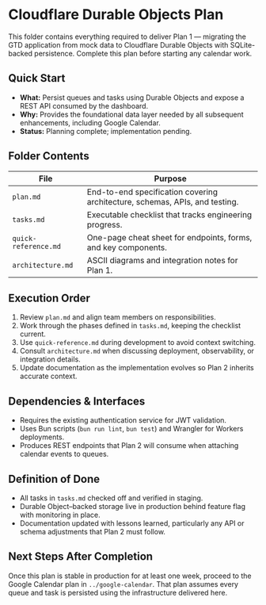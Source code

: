 # Cloudflare Durable Objects Plan

This folder contains everything required to deliver Plan 1 — migrating the GTD application from mock data to Cloudflare Durable Objects with SQLite-backed persistence. Complete this plan before starting any calendar work.

## Quick Start
- **What:** Persist queues and tasks using Durable Objects and expose a REST API consumed by the dashboard.
- **Why:** Provides the foundational data layer needed by all subsequent enhancements, including Google Calendar.
- **Status:** Planning complete; implementation pending.

## Folder Contents
| File | Purpose |
|------|---------|
| `plan.md` | End-to-end specification covering architecture, schemas, APIs, and testing. |
| `tasks.md` | Executable checklist that tracks engineering progress. |
| `quick-reference.md` | One-page cheat sheet for endpoints, forms, and key components. |
| `architecture.md` | ASCII diagrams and integration notes for Plan 1. |

## Execution Order
1. Review `plan.md` and align team members on responsibilities.
2. Work through the phases defined in `tasks.md`, keeping the checklist current.
3. Use `quick-reference.md` during development to avoid context switching.
4. Consult `architecture.md` when discussing deployment, observability, or integration details.
5. Update documentation as the implementation evolves so Plan 2 inherits accurate context.

## Dependencies & Interfaces
- Requires the existing authentication service for JWT validation.
- Uses Bun scripts (`bun run lint`, `bun test`) and Wrangler for Workers deployments.
- Produces REST endpoints that Plan 2 will consume when attaching calendar events to queues.

## Definition of Done
- All tasks in `tasks.md` checked off and verified in staging.
- Durable Object–backed storage live in production behind feature flag with monitoring in place.
- Documentation updated with lessons learned, particularly any API or schema adjustments that Plan 2 must follow.

## Next Steps After Completion
Once this plan is stable in production for at least one week, proceed to the Google Calendar plan in `../google-calendar`. That plan assumes every queue and task is persisted using the infrastructure delivered here.
